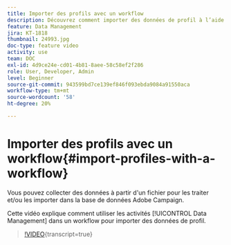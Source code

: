 ```yaml
---
title: Importer des profils avec un workflow
description: Découvrez comment importer des données de profil à l’aide d’un workflow.
feature: Data Management
jira: KT-1818
thumbnail: 24993.jpg
doc-type: feature video
activity: use
team: DOC
exl-id: 4d9ce24e-cd01-4b81-8aee-58c58ef2f286
role: User, Developer, Admin
level: Beginner
source-git-commit: 943599bd7ce139ef846f093ebda9084a91550aca
workflow-type: tm+mt
source-wordcount: '58'
ht-degree: 20%

---
```


# Importer des profils avec un workflow{#import-profiles-with-a-workflow}

Vous pouvez collecter des données à partir d&#39;un fichier pour les traiter et/ou les importer dans la base de données Adobe Campaign.

Cette vidéo explique comment utiliser les activités [!UICONTROL Data Management] dans un workflow pour importer des données de profil.

>[!VIDEO](https://video.tv.adobe.com/v/31328?learn=on&captions=fre_fr){transcript=true}
